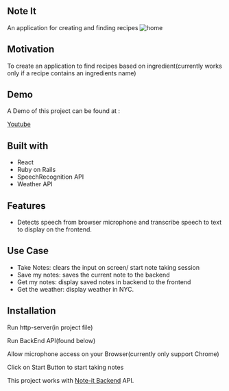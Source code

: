 ## Note It
An application for creating and finding recipes
![home](https://github.com/jyl0725/Note-it-Frontend/tree/master/src/assets/home.png)

## Motivation
To create an application to find recipes based on ingredient(currently works only if  a recipe contains an ingredients name)

## Demo
A Demo of this project can be found at :

[Youtube](https://www.youtube.com/watch?v=x62FL7pYk9g)

## Built with

* React
* Ruby on Rails
* SpeechRecognition API
* Weather API

## Features
* Detects speech from browser microphone and transcribe speech to text to display on the frontend.

## Use Case
* Take Notes: clears the input on screen/ start note taking session
* Save my notes: saves the current note to the backend
* Get my notes: display saved notes in backend to the frontend
* Get the weather: display weather in NYC.

## Installation
Run http-server(in project file)

Run BackEnd API(found below) 

Allow microphone access on your Browser(currently only support Chrome)

Click on Start Button to start taking notes

This project works with [Note-it Backend](https://github.com/jyl0725/Note-it-backend) API.
